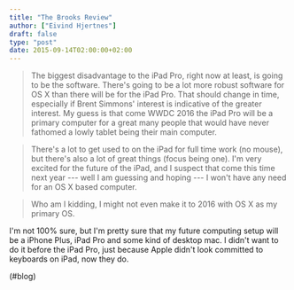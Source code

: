 ```yaml
---
title: "The Brooks Review"
author: ["Eivind Hjertnes"]
draft: false
type: "post"
date: 2015-09-14T02:00:00+02:00
---
```


> The biggest disadvantage to the iPad Pro, right now at least, is going
> to be the software. There's going to be a lot more robust software for
> OS X than there will be for the iPad Pro. That should change in time,
> especially if Brent Simmons' interest is indicative of the greater
> interest. My guess is that come WWDC 2016 the iPad Pro will be a
> primary computer for a great many people that would have never
> fathomed a lowly tablet being their main computer.

<!--quoteend-->

> There's a lot to get used to on the iPad for full time work (no
> mouse), but there's also a lot of great things (focus being one). I'm
> very excited for the future of the iPad, and I suspect that come this
> time next year --- well I am guessing and hoping --- I won't have any
> need for an OS X based computer.

<!--quoteend-->

> Who am I kidding, I might not even make it to 2016 with OS X as my
> primary OS.

I'm not 100% sure, but I'm pretty sure that my future computing setup
will be a iPhone Plus, iPad Pro and some kind of desktop mac. I didn't
want to do it before the iPad Pro, just because Apple didn't look
committed to keyboards on iPad, now they do.

(#blog)
